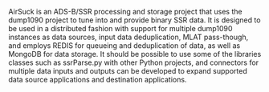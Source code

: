 AirSuck is an ADS-B/SSR processing and storage project that uses the dump1090 project to tune into and provide binary SSR data. It is designed to be used in a distributed fashion with support for multiple dump1090 instances as data sources, input data deduplication, MLAT pass-though, and employs REDIS for queueing and deduplication of data, as well as MongoDB for data storage. It should be possible to use some of the libraries classes such as ssrParse.py with other Python projects, and connectors for multiple data inputs and outputs can be developed to expand supported data source applications and destination applications.
